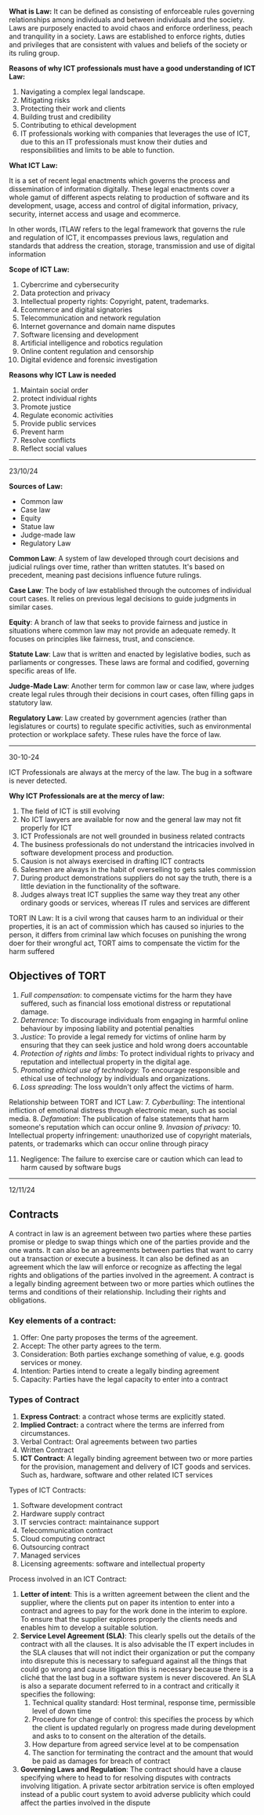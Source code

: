 **What is Law:** 
It can be defined as consisting of enforceable rules governing relationships among individuals and between individuals and the society. Laws are purposely enacted to avoid chaos and enforce orderliness, peach and tranquility in a society. Laws are established to enforce rights, duties and privileges that are consistent with values and beliefs of the society or its ruling group.

**Reasons of why ICT professionals must have a good understanding of ICT Law:**
1. Navigating a complex legal landscape. 
2. Mitigating risks
3. Protecting their work and clients
4. Building trust and credibility
5. Contributing to ethical development
6. IT professionals working with companies that leverages the use of ICT, due to this an IT professionals must know their duties and responsibilities and limits to be able to function.

**What ICT Law:** 

It is a set of recent legal enactments which governs the process and dissemination of information digitally. These legal enactments cover a whole gamut of different aspects relating to production of software and its development, usage, access and control of digital information, privacy, security, internet access and usage and ecommerce. 

In other words, ITLAW refers to the legal framework that governs the rule and regulation of ICT, it encompasses previous laws, regulation and standards that address the creation, storage, transmission and use of digital information

**Scope of ICT Law:**

1. Cybercrime and cybersecurity
2. Data protection and privacy
3. Intellectual property rights: Copyright, patent, trademarks.
4. Ecommerce and digital signatories 
5. Telecommunication and network regulation
6. Internet governance and domain name disputes
7. Software licensing and development
8. Artificial intelligence and robotics regulation
9. Online content regulation and censorship 
10. Digital evidence and forensic investigation

**Reasons why ICT Law is needed** 
1. Maintain social order
2. protect individual rights
3. Promote justice
4. Regulate economic activities
5. Provide public services
6. Prevent harm
7. Resolve conflicts 
8. Reflect social values

---
23/10/24

**Sources of Law:**
- Common law
- Case law
- Equity
- Statue law
- Judge-made law
- Regulatory Law

**Common Law**: A system of law developed through court decisions and judicial rulings over time, rather than written statutes. It's based on precedent, meaning past decisions influence future rulings.

**Case Law**: The body of law established through the outcomes of individual court cases. It relies on previous legal decisions to guide judgments in similar cases.

**Equity**: A branch of law that seeks to provide fairness and justice in situations where common law may not provide an adequate remedy. It focuses on principles like fairness, trust, and conscience.

**Statute Law**: Law that is written and enacted by legislative bodies, such as parliaments or congresses. These laws are formal and codified, governing specific areas of life.

**Judge-Made Law**: Another term for common law or case law, where judges create legal rules through their decisions in court cases, often filling gaps in statutory law.

**Regulatory Law**: Law created by government agencies (rather than legislatures or courts) to regulate specific activities, such as environmental protection or workplace safety. These rules have the force of law.



---
30-10-24

ICT Professionals are always at the mercy of the law. The bug in a software is never detected. 

**Why ICT Professionals are at the mercy of law:**
1. The field of ICT is still evolving
2. No ICT lawyers are available for now and the general law may not fit properly for ICT
3. ICT Professionals are not well grounded in business related contracts
4. The business professionals do not understand the intricacies involved in software development process and production.
5. Causion is not always exercised in drafting ICT contracts
6. Salesmen are always in the habit of overselling to gets sales commission 
7. During product demonstrations suppliers do not say the truth, there is a little deviation in the functionality of the software.
8. Judges always treat ICT supplies the same way they treat any other ordinary goods or services, whereas IT rules and services are different


TORT IN Law:
It is a civil wrong that causes harm to an individual or their properties, it is an act of commission which has caused so injuries to the person, it differs from criminal law which focuses on punishing the wrong doer for their wrongful act, TORT aims to compensate the victim for the harm suffered

## Objectives of TORT
1. *Full compensation*: to compensate victims for the harm they have suffered, such as financial loss emotional distress or reputational damage. 
2. *Deterrence*: To discourage individuals from engaging in harmful online behaviour by imposing liability and potential penalties 
3. *Justice*: To provide a legal remedy for victims of online harm by ensuring that they can seek justice and hold wrong doers accountable
4. *Protection of rights and limbs:* To protect individual rights to privacy and reputation and intellectual property in the digital age. 
5. *Promoting ethical use of technology:* To encourage responsible and ethical use of technology by individuals and organizations. 
6. *Loss spreading*: The loss wouldn't only affect the victims of harm. 

Relationship between TORT and ICT Law:
7. *Cyberbulling*: The intentional infliction of emotional distress through electronic mean, such as social media.
8. *Defamation*: The publication of false statements that harm someone's reputation which can occur online
9. *Invasion of privacy:*
10. Intellectual property infringement: unauthorized use of copyright materials, patents, or trademarks which can occur online through piracy

 11. Negligence: The failure to exercise care or caution which can lead to harm caused by software bugs


---
12/11/24

## Contracts
A contract in law is an agreement between two parties where these parties promise or pledge to swap things which one of the parties provide and the one wants. It can also be an agreements between parties that want to carry out a transaction or execute a business. 
It can also be defined as an agreement which the law will enforce or recognize as affecting the legal rights and obligations of the parties involved in the agreement.  A contract is a legally binding agreement between two or more parties which outlines the terms and conditions of their relationship. Including their rights and obligations. 


### Key elements of a contract:
1. Offer: One party proposes the terms of the agreement. 
2. Accept: The other party agrees to the term.
3. Consideration: Both parties exchange something of value, e.g. goods services or money.
4. Intention: Parties intend to create a legally binding agreement
5. Capacity: Parties have the legal capacity to enter into a contract


### Types of Contract

1. **Express Contract**: a contract whose terms are explicitly stated.
2. **Implied Contract:** a contract where the terms are inferred from circumstances.
3. Verbal Contract: Oral agreements between two parties
4. Written Contract
5. **ICT Contract**: A legally binding agreement between two or more parties for the provision, management and delivery of ICT goods and services. Such as, hardware, software and other related ICT services

Types of ICT Contracts:
1. Software development contract
2. Hardware supply contract
3. IT servcies contract: maintainance support
4. Telecommunication contract
5. Cloud computing contract
6. Outsourcing contract
7. Managed services 
8. Licensing agreements: software and intellectual property

Process involved in an ICT Contract:
1. **Letter of intent**: This is a written agreement between the client and the supplier, where the clients put on paper its intention to enter into a contract and agrees to pay for the work done in the interim to explore. To ensure that the supplier explores properly the clients needs and enables him to develop a suitable solution.
2. **Service Level Agreement (SLA)**: This clearly spells out the details of the contract with all the clauses. It is also advisable the IT expert includes in the SLA clauses that will not indict their organization or put the company into disrepute this is necessary to safeguard against all the things that could go wrong and cause litigation this is necessary because there is a cliché that the last bug in a software system is never discovered. An SLA is also a separate document referred to in a contract and critically it specifies the following:
	1. Technical quality standard: Host terminal, response time, permissible level of down time
	2. Procedure for change of control: this specifies the process by which the client is updated regularly on progress made during development and asks to to consent on the alteration of the details.
	3. How departure from agreed service level at to be compensation
	4. The sanction for terminating the contract and the amount that would be paid as damages for breach of contract
3. **Governing Laws and Regulation**: The contract should have a clause specifying where to head to for resolving disputes with contracts involving litigation. A private sector arbitration service is often employed instead of a public court system to avoid adverse publicity which could affect the parties involved in the dispute
